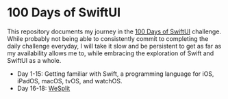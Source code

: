 # 100 Days of SwiftUI

This repository documents my journey in the [100 Days of SwiftUI](https://www.hackingwithswift.com/100/swiftui) challenge. While probably not being able to consistently commit to completing the daily challenge everyday, I will take it slow and be persistent to get as far as my availability allows me to, while embracing the exploration of Swift and SwiftUI as a whole.

- Day 1-15: Getting familiar with Swift, a programming language for iOS, iPadOS, macOS, tvOS, and watchOS.
- Day 16-18: [WeSplit](./WeSplit)
